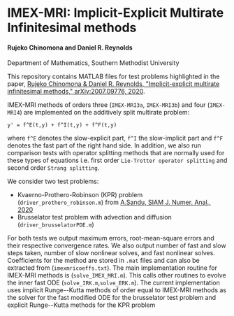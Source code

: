 # IMEX-MRI: Implicit-Explicit Multirate Infinitesimal methods # 

#### Rujeko Chinomona and Daniel R. Reynolds ####
Department of Mathematics, Southern Methodist University

This repository contains MATLAB files for test problems highlighted in the paper, [Rujeko Chinomona & Daniel R. Reynolds, "Implicit-explicit multirate infinitesimal methods," arXiv:2007.09776, 2020](https://arxiv.org/abs/2007.09776).
   
IMEX-MRI methods of orders three (`IMEX-MRI3a`, `IMEX-MRI3b`) and four (`IMEX-MRI4`) are implemented on the additively split multirate problem: 

  ```y' = f^E(t,y) + f^I(t,y) + f^F(t,y)``` 

where ```f^E``` denotes the slow-explicit part, ```f^I``` the slow-implicit part  and ```f^F``` denotes the fast part of the right hand side. In addition, we also run comparison tests with operator splitting methods that are normally used for these types of equations i.e. first order `Lie-Trotter operator splitting` and second order `Strang splitting`.

We consider two test problems:
 * Kvaerno-Prothero-Robinson (KPR) problem (`driver_prothero_robinson.m`) from [A.Sandu, SIAM J. Numer. Anal., 2020](https://doi.org/10.1137/18M1205492)
 * Brusselator test problem with advection and diffusion (`driver_brusselatorPDE.m`)
 
 For both tests we output maximum errors, root-mean-square errors and their respective convergence rates. We also output number of fast and slow steps taken, number of slow nonlinear solves, and fast nonlinear solves. 
Coefficients for the method are stored in `.mat` files and can also be extracted from (`imexmricoeffs.txt`). The main implementation routine for IMEX-MRI methods is (`solve_IMEX_MRI.m`). This calls other routines to evolve the inner fast ODE (`solve_IRK.m`,`solve_ERK.m`). The current implementation uses implicit Runge--Kutta methods of order equal to IMEX-MRI methods as the solver for the fast modified ODE for the brusselator test problem and explicit Runge--Kutta methods for the KPR problem

